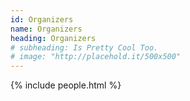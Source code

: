 ```yaml
---
id: Organizers
name: Organizers
heading: Organizers
# subheading: Is Pretty Cool Too.
# image: "http://placehold.it/500x500"
---
```


{% include people.html %}
